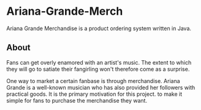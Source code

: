 # Ariana-Grande-Merch
Ariana Grande Merchandise is a product ordering system written in Java.

## About
Fans can get overly enamored with an artist's music. The extent to which they will go to satiate their fangirling won't therefore come as a surprise. 

One way to market a certain fanbase is through merchandise. Ariana Grande is a well-known musician who has also provided her followers with practical goods. It is the primary motivation for this project. to make it simple for fans to purchase the merchandise they want.
